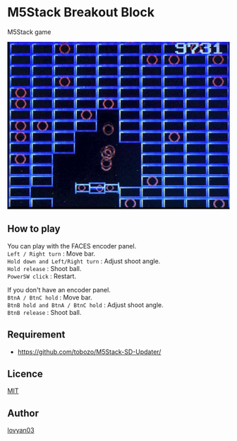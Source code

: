 M5Stack Breakout Block
===

M5Stack game 
  
![image](https://github.com/lovyan03/M5Stack_BreakoutBlock/blob/master/image/img_001.jpg)  
  
## How to play
You can play with the FACES encoder panel.  
 `Left / Right turn` : Move bar.  
 `Hold down and Left/Right turn` : Adjust shoot angle.  
 `Hold release` : Shoot ball.  
 `PowerSW click` : Restart.  
  
If you don't have an encoder panel.  
 `BtnA / BtnC hold` : Move bar.  
 `BtnB hold and BtnA / BtnC hold` : Adjust shoot angle.  
 `BtnB release` : Shoot ball.  
  
## Requirement

* https://github.com/tobozo/M5Stack-SD-Updater/  


## Licence

[MIT](https://github.com/lovyan03/M5Stack_BreakoutBlock/blob/master/LICENSE)  

## Author

[lovyan03](https://twitter.com/lovyan03)  
